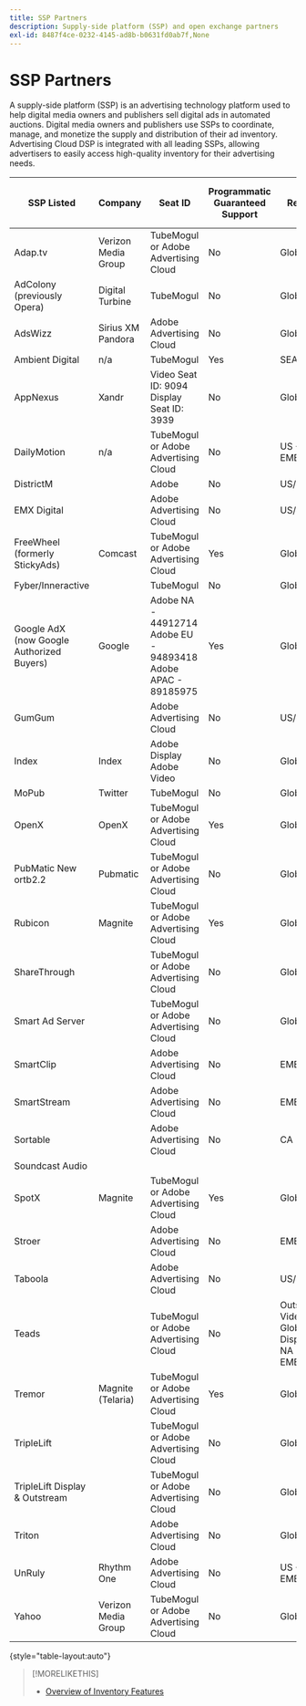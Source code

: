 ```yaml
---
title: SSP Partners
description: Supply-side platform (SSP) and open exchange partners
exl-id: 8487f4ce-0232-4145-ad8b-b0631fd0ab7f,None
---
```

# SSP Partners

A supply-side platform (SSP) is an advertising technology platform used to help digital media owners and publishers sell digital ads in automated auctions. Digital media owners and publishers use SSPs to coordinate, manage, and monetize the supply and distribution of their ad inventory. Advertising Cloud DSP is integrated with all leading SSPs, allowing advertisers to easily access high-quality inventory for their advertising needs.

|SSP Listed|Company|Seat ID|Programmatic Guaranteed Support|Region|Supported Currency|Video Desktop|Video Mobile|Video CTV|Display Desktop|Display Mobile|Native Display|Audio Desktop & Mobile|
|--- |--- |--- |--- |--- |--- |--- |--- |--- |--- |--- |--- |--- |
|Adap.tv|Verizon Media Group|TubeMogul or Adobe Advertising Cloud|No|Global|USD|X|X|X|||||
|AdColony (previously Opera)|Digital Turbine|TubeMogul|No|Global|USD||x||||||
|AdsWizz|Sirius XM Pandora|Adobe Advertising Cloud|No|Global|USD, EUR, GBP|||||||x|
|Ambient Digital|n/a|TubeMogul|Yes|SEA|USD||x||x|||x|
|AppNexus|Xandr|Video Seat ID: 9094<br>Display Seat ID: 3939|No|Global|USD|x|x|x|x|x|||
|DailyMotion|n/a|TubeMogul or Adobe Advertising Cloud|No|US + EMEA|USD, EUR|x|x|x|||||
|DistrictM||Adobe|No|US/CA|USD||||x|x|||
|EMX Digital||Adobe Advertising Cloud|No|US/CA|USD|x|x|x|||||
|FreeWheel (formerly StickyAds)|Comcast|TubeMogul or Adobe Advertising Cloud|Yes|Global|USD, EUR, AUD, GBP|x|x|x|||||
|Fyber/Inneractive||TubeMogul|No|Global|USD|x|x||||||
|Google AdX (now Google Authorized Buyers)|Google|Adobe NA - 44912714<br>Adobe EU - 94893418<br>Adobe APAC - 89185975|Yes|Global|USD, BRL|x|x|x|x|x||x|
|GumGum||Adobe Advertising Cloud|No|US/CA|USD|x|x||x|x|||
|Index|Index|Adobe Display<br>Adobe Video|No|Global|USD|x|x|x|x|x| | |
|MoPub|Twitter|TubeMogul|No|Global|USD||x||||||
|OpenX|OpenX|TubeMogul or Adobe Advertising Cloud|Yes|Global|USD|x|||x|x|||
|PubMatic New ortb2.2|Pubmatic|TubeMogul or Adobe Advertising Cloud|No|Global|USD|x|x|x|x|x|||
|Rubicon|Magnite|TubeMogul or Adobe Advertising Cloud|Yes|Global|USD|x|x|x|x|x||x|
|ShareThrough||TubeMogul or Adobe Advertising Cloud|No|Global|USD|x|x||x|x|x||
|Smart Ad Server||TubeMogul or Adobe Advertising Cloud|No|Global|USD, EUR|x|x||x|x|||
|SmartClip||Adobe Advertising Cloud|No|EMEA|All Currencies|x|x|x|x|x|||
|SmartStream||Adobe Advertising Cloud|No|EMEA|EUR, USD|x|x||||||
|Sortable||Adobe Advertising Cloud|No|CA|USD||||x|x|||
|Soundcast Audio|||||||||||||
|SpotX|Magnite|TubeMogul or Adobe Advertising Cloud|Yes|Global|USD|x|x|x|||||
|Stroer||Adobe Advertising Cloud|No|EMEA|USD|x|x||x|x|||
|Taboola||Adobe Advertising Cloud|No|US/CA|USD|x|x||||||
|Teads||TubeMogul or Adobe Advertising Cloud|No|Outstream Video = Global<br>Display = NA + EMEA|USD|x|x||x|x|||
|Tremor|Magnite (Telaria)|TubeMogul or Adobe Advertising Cloud|Yes|Global|AUD, USD|x|x|x|||||
|TripleLift||TubeMogul or Adobe Advertising Cloud|No|Global|USD||||||x||
|TripleLift Display & Outstream||TubeMogul or Adobe Advertising Cloud|No|Global|USD|x|x||x|x|||
|Triton||Adobe Advertising Cloud|No|Global|USD|||||||x|
|UnRuly|Rhythm One|Adobe Advertising Cloud|No|US + EMEA|USD|x|x||||||
|Yahoo|Verizon Media Group|TubeMogul or Adobe Advertising Cloud|No|Global|USD||||x|x|||

{style="table-layout:auto"}

<!--
| SSP/Open Exchange Partner | Video Desktop | Video Mobile | Video CTV | Display Desktop | Display Mobile | Native Video | Native Display | Audio Desktop | Audio Mobile | Programmatic Guaranteed Support | Seat ID | Region | Supported Currency |
|---|---|---|---|---|---|---|---|---|---|---|---|---|---|
| AdColony (previously Opera) | | x | | | | | | | | No  | TubeMogul | Global | USD |
| AdsWizz  | | | | | | | | x | x | No | Adobe Advertising Cloud | Global | USD, EUR, GBP |
| AdX (now Google Authorized Buyers) | x  | x | x | x | x |  |  | x | x | Yes | Adobe NA - 44912714<br>Adobe EU - 94893418<br>Adobe APAC - 89185975 | Global | USD, BRL |
| Aerserv (InMobi) |  | x |  |  | x |  |  |  |  | No | TubeMogul or Adobe Advertising Cloud | North America | USD |
| Ambient |  | x |  | x |  |  |  | x | x | Yes | TubeMogul | SEA | USD |
| AppNexus | x | x | x | x | x |  |  |  |  | No | Video Seat ID: 9094<br>Display Seat ID: 3939 | Global | USD |
| DailyMotion | x | x | x |  |  |  |  |  |  | No | TubeMogul or Adobe Advertising Cloud | US + EMEA | USD, EUR |
| DistrictM |  |  |  | x | x |  |  |  |  | No | Adobe | US/CA | USD |
| EMX Digital  | x | x | x |  |  |  |  |  |  | No | Adobe Advertising Cloud | US/CA | USD |
| FreeWheel (formerly StickyAds) | x | x | x |  |  |  |  |  |  | Yes | TubeMogul or Adobe Advertising Cloud | Global | USD, EUR, AUD, GBP |
| Fyber/Inneractive  | x | x |  |  |  |  |  |  |  | No | TubeMogul | Global | USD |
| GumGum | x | x |  | x | x |  |  |  |  | No | Adobe Advertising Cloud | US/CA | USD |
| Index | x | x | x | x | x |  |  |  |  | No | Adobe Display<br>Adobe Video | Global | USD |
| MoPub |  | x |  |  |  |  |  |  |  | No | TubeMogul | Global | USD |
| OpenX | x |  |  | x | x |  |  |  |  | Yes | TubeMogul or Adobe Advertising Cloud | Global | USD |
| PubMatic New ortb2.2 | x | x | x | x | x |  |  |  |  | No | TubeMogul or Adobe Advertising Cloud | Global | USD |
| Rubicon  | x | x | x | x | x |  |  | x | x | Yes | TubeMogul or Adobe Advertising Cloud | Global | USD |
| ShareThrough | x | x |  | x | x | x | x |  |  | No | TubeMogul or Adobe Advertising Cloud | Global | USD |
| Smart Ad Server | x | x |  | x | x |  |  |  |  | No | TubeMogul or Adobe Advertising Cloud | Global | USD, EUR |
| SmartClip | x | x | x | x | x |  |  |  |  | No | Adobe Advertising Cloud | EMEA | All Currencies |
| SmartStream  | x | x |  |  |  |  |  |  |  | No | Adobe Advertising Cloud | EMEA | EUR, USD |
| Sortable  |  |  |  | x | x |  |  |  |  | No | Adobe Advertising Cloud | CA | USD |
| SpotX | x | x | x |  |  |  |  |  |  | Yes | TubeMogul or Adobe Advertising Cloud | Global | USD |
| Stroer | x | x |  | x | x |  |  |  |  | No | Adobe Advertising Cloud | EMEA | USD |
| Taboola  | x | x |  |  |  |  |  |  |  | No | Adobe Advertising Cloud | US/CA | USD |
| Teads | x | x |  | x | x |  |  |  |  | No | TubeMogul or Adobe Advertising Cloud | Outstream Video = Global<br>Display = NA + EMEA | USD |
| Tremor (Magnite)<br>(now Telaria) | x | x | x |  |  |  |  |  |  | Yes | TubeMogul or Adobe Advertising Cloud | Global | AUD, USD |
| TripleLift | x | x |  | x | x | x | x |  |  | No | TubeMogul or Adobe Advertising Cloud | Global | USD |
| Triton  |  |  |  |  |  |  |  | x | x | No | Adobe Advertising Cloud | Global | USD |
| UnRuly | x | x |  |  |  |  |  |  |  | No | Adobe Advertising Cloud | US + EMEA | USD |
| Verizon Media Group (formerly OATH) - One Video | x | x | x |  |  |  |  |  |  | No | TubeMogul or Adobe Advertising Cloud | Global | USD |
| Verizon Media Group (formerly OATH) - One Display |  |  |  | x | x |  |  |  |  | No | TubeMogul or Adobe Advertising Cloud | Global | USD |
| Verizon Media Group (formerly OATH) - BRXD |  |  |  | x | x |  |  |  |  | No | TubeMogul or Adobe Advertising Cloud | Global | USD |
-->

>[!MORELIKETHIS]
>
>* [Overview of Inventory Features](ssp-partners.md)
